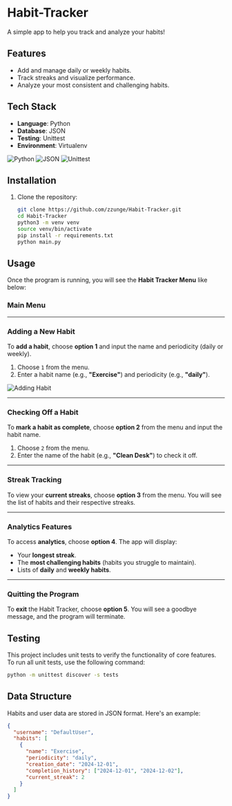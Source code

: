 # Habit-Tracker

A simple app to help you track and analyze your habits!

## Features
- Add and manage daily or weekly habits.
- Track streaks and visualize performance.
- Analyze your most consistent and challenging habits.

## Tech Stack

- **Language**: Python
- **Database**: JSON
- **Testing**: Unittest
- **Environment**: Virtualenv

![Python](https://img.shields.io/badge/-Python-3776AB?logo=python&logoColor=white)
![JSON](https://img.shields.io/badge/-JSON-000000?logo=json&logoColor=white)
![Unittest](https://img.shields.io/badge/-Unittest-0078D4)


## Installation
1. Clone the repository:
   ```bash
   git clone https://github.com/zzunge/Habit-Tracker.git
   cd Habit-Tracker
   python3 -m venv venv
   source venv/bin/activate
   pip install -r requirements.txt
   python main.py

## Usage 
Once the program is running, you will see the **Habit Tracker Menu** like below:

### Main Menu

---

### Adding a New Habit
To **add a habit**, choose **option 1** and input the name and periodicity (daily or weekly). 

1. Choose `1` from the menu.
2. Enter a habit name (e.g., **"Exercise"**) and periodicity (e.g., **"daily"**).

![Adding Habit](./images/Screenshot2.png)

---

### Checking Off a Habit
To **mark a habit as complete**, choose **option 2** from the menu and input the habit name.

1. Choose `2` from the menu.
2. Enter the name of the habit (e.g., **"Clean Desk"**) to check it off.


---

### Streak Tracking
To view your **current streaks**, choose **option 3** from the menu. You will see the list of habits and their respective streaks.


---

### Analytics Features
To access **analytics**, choose **option 4**. The app will display:
- Your **longest streak**.
- The **most challenging habits** (habits you struggle to maintain).
- Lists of **daily** and **weekly habits**.

---

### Quitting the Program
To **exit** the Habit Tracker, choose **option 5**. You will see a goodbye message, and the program will terminate.


## Testing

This project includes unit tests to verify the functionality of core features.
To run all unit tests, use the following command:

```bash
python -m unittest discover -s tests
```
## Data Structure
Habits and user data are stored in JSON format. Here's an example:
```json
{
  "username": "DefaultUser",
  "habits": [
    {
      "name": "Exercise",
      "periodicity": "daily",
      "creation_date": "2024-12-01",
      "completion_history": ["2024-12-01", "2024-12-02"],
      "current_streak": 2
    }
  ]
}
```






